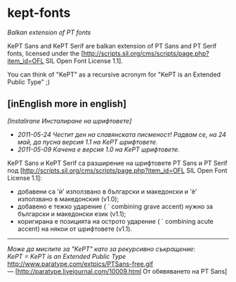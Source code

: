 kept-fonts
==========
*Balkan extension of PT fonts*

KePT Sans and KePT Serif are balkan extension of PT Sans and PT Serif fonts, licensed under the [http://scripts.sil.org/cms/scripts/page.php?item_id=OFL SIL Open Font License 1.1].

You can think of "KePT" as a recursive acronym for "KePT is an Extended Public Type" ;)

[inEnglish more in english]
----
_*[Instalirane Инсталиране на шрифтовете]*_

  * *2011-05-24*  _Честит ден на славянската писменост! Радвам се, на 24 май, да пусна версия 1.1 на KePT шрифтовете._
  * *2011-05-09*  _Качена е версия 1.0 на KePT шрифтовете._

KePT Sans и KePT Serif са разширение на шрифтовете PT Sans и PT Serif под [http://scripts.sil.org/cms/scripts/page.php?item_id=OFL SIL Open Font License 1.1]:

  * добавени са 'ѝ' използвано в български и македонски и 'ѐ' използвано в македонския (v1.0); 
  * добавено е тежко ударение ( ` combining grave accent) нужно за български и македонски език (v1.1);
  * коригирана е позицията на острото ударение ( ´ combining acute accent) на някои от шрифтовете (v1.1). 
----
_Може да мислите за "KePT" като за рекурсивно съкращение:_<br>
*KePT = KePT is an Extended Public Type*<br>
http://www.paratype.com/extpics/PTSans-free.gif<br>
— [http://paratype.livejournal.com/10009.html От обявяването на PT Sans]